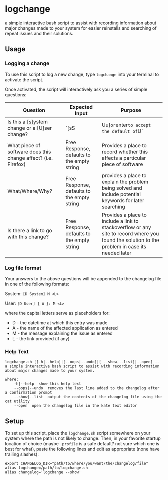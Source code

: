 # logchange
a simple interactive bash script to assist with recording information about major changes made to your system for easier reinstalls and searching of repeat issues and their solutions.

## Usage
### Logging a change
To use this script to log a new change, type `logchange` into your terminal to activate the script.

Once activated, the script will interactively ask you a series of simple questions:

| Question      | Expected Input | Purpose |
| ----------- | ----------- | ----------- |
| Is this a [s]ystem change or a [U]ser change? | `[sS|Uu]` or `enter` to accept the default of `U` | This records whether this change is user-level (i.e. home-folder configs) or system level (i.1. /etc/ configs, sudo apt install, etc.) |
| What piece of software does this change affect? (i.e. Firefox) | Free Response, defaults to the empty string | Provides a place to record whether this affects a particular piece of software |
| What/Where/Why? | Free Response, defaults to the empty string | provides a place to explain the problem being solved and include potential keywords for later searching |
| Is there a link to go with this change? | Free Response, defaults to the empty string | Provides a place to include a link to stackoverflow or any site to record where you found the solution to the problem in case its needed later |

### Log file format
Your answers to the above questions will be appended to the changelog file in one of the following formats:


System: `[D System] M <L>`

User: `[D User] { A }: M <L>`

where the capital letters serve as placeholders for:
- D - the datetime at which this entry was made
- A - the name of the affected application as entered
- M - the message explaining the issue as entered
- L - the link provided (if any)

### Help Text
```
logchange.sh [[-h|--help]|[--oops|--undo]|[ --show|--list]|--open] -- a simple interactive bash script to assist with recording information about major changes made to your system.

where:
    -h|--help  show this help text
    --oops|--undo  removes the last line added to the changelog after a confirmation prompt
    --show|--list  output the contents of the changelog file using the cat utility
    --open  open the changelog file in the kate text editor
```


## Setup

To set up this script, place the `logchange.sh` script somewhere on your system where the path is not likely to change. Then, in your favorite startup location of choice (maybe `.profile` is a safe default? not sure which one is best for what), paste the following lines and edit as appropriate (none have trailing slashes):

```
export CHANGELOG_DIR="path/to/where/you/want/the/changelog/file"
alias logchange=/path/to/logchange.sh
alias changelog='logchange --show'
```

